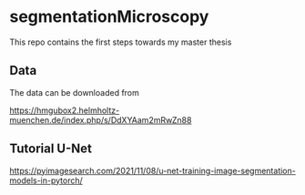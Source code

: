 # segmentationMicroscopy
This repo contains the first steps towards my master thesis

## Data 
The data can be downloaded from 

https://hmgubox2.helmholtz-muenchen.de/index.php/s/DdXYAam2mRwZn88


## Tutorial U-Net
https://pyimagesearch.com/2021/11/08/u-net-training-image-segmentation-models-in-pytorch/
